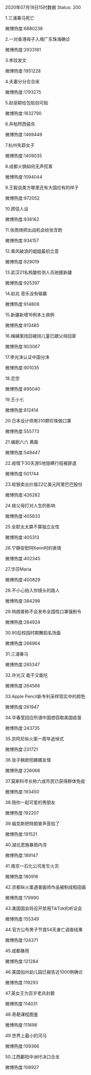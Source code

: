 2020年07月18日15时数据
Status: 200

1.三浦春马死亡

微博热度:6880238

2.一对香港母子入境广东珠海确诊

微博热度:2933181

3.李玟发文

微博热度:1951228

4.夫妻分分合合床

微博热度:1793275

5.赵丽颖给包贴创可贴

微博热度:1632790

6.井柏然西装杀

微博热度:1469449

7.杭州失踪女子

微博热度:1409035

8.成都火锅如何无声揽客

微博热度:1094044

9.王毅说美方哪里还有大国应有的样子

微博热度:972052

10.顾佳人设

微博热度:938162

11.张雨绮把出战机会给张含韵

微博热度:934157

12.乘风破浪的姐姐最初立意

微博热度:929019

13.武汉21名核酸检测人员驰援新疆

微博热度:925397

14.赵兆 音乐没有输赢

微博热度:914808

15.新疆新增16例本土病例

微博热度:913485

16.梅姨案找回被拐儿童已跟父母回家

微博热度:903067

17.李光洙认证中国分洙

微博热度:901035

18.恋空

微博热度:895040

19.王小七

微博热度:812414

20.日本设计师用310颗珍珠做口罩

微博热度:555773

21.编剧六六 黄磊

微博热度:549447

22.疫情下30天游5地隐瞒行程被辞退

微博热度:501744

23.软银卖出价值22亿美元阿里巴巴股份

微博热度:426282

24.挨父母打对人生的影响

微博热度:405833

25.全职太太算不算独立女性

微博热度:405313

26.宁静安慰阿Kenn时的表情

微博热度:402345

27.华莎Maria

微博热度:400829

28.不小心拍入你镜头的路人

微博热度:384298

29.特朗普称不会发布全国性口罩强制令

微博热度:284924

30.90后校园时期舞蹈名场面

微博热度:266964

31.三浦春马

微博热度:265347

32.许光汉 能干又能吃

微博热度:264566

33.Apple Pencil新专利采样现实中的颜色

微博热度:261947

34.华春莹回应所谓中国想窃取美国疫苗

微博热度:243735

35.京阿尼纵火案一周年追悼式

微博热度:231721

36.张子枫欧阳娜娜友情

微博热度:226068

37.莫斯科市长称六成市民已获得群体免疫

微博热度:193450

38.陪你一起可爱的男朋友

微博热度:192207

39.福克斯把特朗普声音掐了

微博热度:191521

40.湖北恩施暴雨内涝

微博热度:189147

41.南京一石化公司发生火灾

微博热度:180916

42.京都纵火案遇害画师作品被制成稻田画

微博热度:179990

43.美国国会将召开禁用TikTok的听证会

微博热度:155349

44.官方公布男子节食54天身亡调查结果

微博热度:124371

45.成都暴雨

微博热度:121284

46.美国加州幼儿园已报告近1000例确诊

微博热度:119293

47.英女王为百岁老兵封爵

微博热度:114031

48.奇葩课程图鉴

微博热度:111696

49.世界上最小的河马

微博热度:109366

50.江西鄱阳中洲圩决口合龙

微博热度:108927

